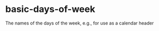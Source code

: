 basic-days-of-week
==================

The names of the days of the week, e.g., for use as a calendar header
